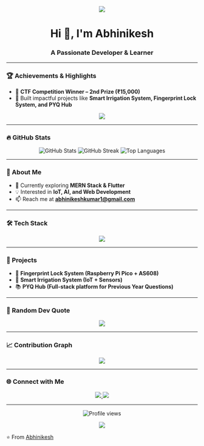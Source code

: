 <!-- Header Banner -->
<p align="center">
  <img src="https://capsule-render.vercel.app/api?type=waving&color=0:ff6ec4,100:7873f5&height=200&section=header&text=Abhinikesh%20👨‍💻&fontSize=50&fontColor=ffffff&animation=fadeIn&fontAlignY=38" />
</p>

<h1 align="center">Hi 👋, I'm Abhinikesh</h1>
<h3 align="center">A Passionate Developer & Learner</h3>

---

### 🏆 Achievements & Highlights
- 🥈 **CTF Competition Winner – 2nd Prize (₹15,000)**  
- 🌟 Built impactful projects like **Smart Irrigation System, Fingerprint Lock System, and PYQ Hub**  

<p align="center">
  <img src="https://github-profile-trophy.vercel.app/?username=Abhinikesh&theme=radical&no-frame=true&no-bg=true&margin-w=15&row=1" />
</p>

---

### 🔥 GitHub Stats
<p align="center">
  <img src="https://github-readme-stats.vercel.app/api?username=Abhinikesh&show_icons=true&theme=radical" alt="GitHub Stats" />
  <img src="https://github-readme-streak-stats.herokuapp.com/?user=Abhinikesh&theme=radical" alt="GitHub Streak" />
  <img src="https://github-readme-stats.vercel.app/api/top-langs/?username=Abhinikesh&layout=compact&theme=radical&cache_seconds=1800" alt="Top Languages" />

</p>

---

### 🚀 About Me
- 🌱 Currently exploring **MERN Stack & Flutter**  
- 💡 Interested in **IoT, AI, and Web Development**  
- 📫 Reach me at **abhinikeshkumar1@gmail.com**  

---

### 🛠️ Tech Stack
<p align="center">
  <img src="https://skillicons.dev/icons?i=html,css,js,react,nodejs,express,mongodb,flutter,python,c,cpp,git,github" />
</p>

---

### 🎯 Projects
- 🔐 **Fingerprint Lock System (Raspberry Pi Pico + AS608)**  
- 🌱 **Smart Irrigation System (IoT + Sensors)**  
- 📚 **PYQ Hub (Full-stack platform for Previous Year Questions)**  

---

### 🔮 Random Dev Quote
<p align="center">
  <img src="https://quotes-github-readme.vercel.app/api?type=horizontal&theme=radical" />
</p>

---

### 📈 Contribution Graph
<p align="center">
  <img src="https://github-readme-activity-graph.vercel.app/graph?username=Abhinikesh&theme=tokyo-night" />
</p>

---

### 🌐 Connect with Me
<p align="center">
  <a href="https://www.linkedin.com/in/abhinikesh-kumar-223a08336" target="_blank">
    <img src="https://img.shields.io/badge/LinkedIn-0077B5?style=for-the-badge&logo=linkedin&logoColor=white" />
  </a>
  <a href="mailto:abhinikeshkumar1@gmail.com">
    <img src="https://img.shields.io/badge/Email-D14836?style=for-the-badge&logo=gmail&logoColor=white" />
  </a>
</p>

---

<p align="center">
  <img src="https://komarev.com/ghpvc/?username=Abhinikesh&label=Profile%20Views&color=ff69b4&style=for-the-badge" alt="Profile views"/>
</p>

<!-- Footer Banner -->
<p align="center">
  <img src="https://capsule-render.vercel.app/api?type=waving&color=0:7873f5,100:ff6ec4&height=120&section=footer" />
</p>

⭐️ From [Abhinikesh](https://github.com/Abhinikesh)
